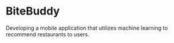 # BiteBuddy
Developing a mobile application that utilizes machine learning to recommend restaurants to users.
